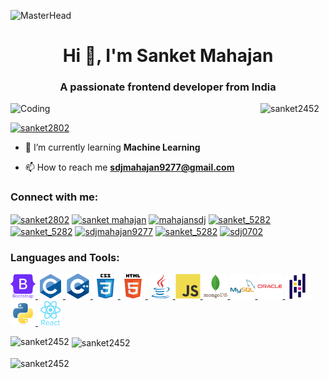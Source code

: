 ![MasterHead](https://camo.githubusercontent.com/48ec00ed4c84e771db4a1db90b56352923a8d644452a32b434d68e97006c9337/68747470733a2f2f63686b736b696c6c732e636f6d2f77702d636f6e74656e742f75706c6f6164732f323032302f30342f504e432d416e696d617465642d42616e6e6572732e676966)
<h1 align="center">Hi 👋, I'm Sanket Mahajan</h1>
<h3 align="center">A passionate frontend developer from India</h3>
<img alig="right" alt="Coding" width="400" src="https://encrypted-tbn0.gstatic.com/images?q=tbn:ANd9GcTSJNqtzqeOLfFdjnUhd8wfZVWWYKceSTIwHQ&s"

<p align="left"> <img src="https://komarev.com/ghpvc/?username=sanket2452&label=Profile%20views&color=0e75b6&style=flat" alt="sanket2452" /> </p>

<p align="left"> <a href="https://twitter.com/sanket2802" target="blank"><img src="https://img.shields.io/twitter/follow/sanket2802?logo=twitter&style=for-the-badge" alt="sanket2802" /></a> </p>

- 🌱 I’m currently learning **Machine Learning**

- 📫 How to reach me **sdjmahajan9277@gmail.com**

<h3 align="left">Connect with me:</h3>
<p align="left">
<a href="https://twitter.com/sanket2802" target="blank"><img align="center" src="https://raw.githubusercontent.com/rahuldkjain/github-profile-readme-generator/master/src/images/icons/Social/twitter.svg" alt="sanket2802" height="30" width="40" /></a>
<a href="https://linkedin.com/in/sanket mahajan" target="blank"><img align="center" src="https://raw.githubusercontent.com/rahuldkjain/github-profile-readme-generator/master/src/images/icons/Social/linked-in-alt.svg" alt="sanket mahajan" height="30" width="40" /></a>
<a href="https://kaggle.com/mahajansdj" target="blank"><img align="center" src="https://raw.githubusercontent.com/rahuldkjain/github-profile-readme-generator/master/src/images/icons/Social/kaggle.svg" alt="mahajansdj" height="30" width="40" /></a>
<a href="https://instagram.com/sanket_5282" target="blank"><img align="center" src="https://raw.githubusercontent.com/rahuldkjain/github-profile-readme-generator/master/src/images/icons/Social/instagram.svg" alt="sanket_5282" height="30" width="40" /></a>
<a href="https://www.codechef.com/users/sanket_5282" target="blank"><img align="center" src="https://cdn.jsdelivr.net/npm/simple-icons@3.1.0/icons/codechef.svg" alt="sanket_5282" height="30" width="40" /></a>
<a href="https://www.hackerrank.com/sdjmahajan9277" target="blank"><img align="center" src="https://raw.githubusercontent.com/rahuldkjain/github-profile-readme-generator/master/src/images/icons/Social/hackerrank.svg" alt="sdjmahajan9277" height="30" width="40" /></a>
<a href="https://www.leetcode.com/sanket_5282" target="blank"><img align="center" src="https://raw.githubusercontent.com/rahuldkjain/github-profile-readme-generator/master/src/images/icons/Social/leet-code.svg" alt="sanket_5282" height="30" width="40" /></a>
<a href="https://auth.geeksforgeeks.org/user/sdj0702" target="blank"><img align="center" src="https://raw.githubusercontent.com/rahuldkjain/github-profile-readme-generator/master/src/images/icons/Social/geeks-for-geeks.svg" alt="sdj0702" height="30" width="40" /></a>
</p>

<h3 align="left">Languages and Tools:</h3>
<p align="left"> <a href="https://getbootstrap.com" target="_blank" rel="noreferrer"> <img src="https://raw.githubusercontent.com/devicons/devicon/master/icons/bootstrap/bootstrap-plain-wordmark.svg" alt="bootstrap" width="40" height="40"/> </a> <a href="https://www.cprogramming.com/" target="_blank" rel="noreferrer"> <img src="https://raw.githubusercontent.com/devicons/devicon/master/icons/c/c-original.svg" alt="c" width="40" height="40"/> </a> <a href="https://www.w3schools.com/cpp/" target="_blank" rel="noreferrer"> <img src="https://raw.githubusercontent.com/devicons/devicon/master/icons/cplusplus/cplusplus-original.svg" alt="cplusplus" width="40" height="40"/> </a> <a href="https://www.w3schools.com/css/" target="_blank" rel="noreferrer"> <img src="https://raw.githubusercontent.com/devicons/devicon/master/icons/css3/css3-original-wordmark.svg" alt="css3" width="40" height="40"/> </a> <a href="https://www.w3.org/html/" target="_blank" rel="noreferrer"> <img src="https://raw.githubusercontent.com/devicons/devicon/master/icons/html5/html5-original-wordmark.svg" alt="html5" width="40" height="40"/> </a> <a href="https://www.java.com" target="_blank" rel="noreferrer"> <img src="https://raw.githubusercontent.com/devicons/devicon/master/icons/java/java-original.svg" alt="java" width="40" height="40"/> </a> <a href="https://developer.mozilla.org/en-US/docs/Web/JavaScript" target="_blank" rel="noreferrer"> <img src="https://raw.githubusercontent.com/devicons/devicon/master/icons/javascript/javascript-original.svg" alt="javascript" width="40" height="40"/> </a> <a href="https://www.mongodb.com/" target="_blank" rel="noreferrer"> <img src="https://raw.githubusercontent.com/devicons/devicon/master/icons/mongodb/mongodb-original-wordmark.svg" alt="mongodb" width="40" height="40"/> </a> <a href="https://www.mysql.com/" target="_blank" rel="noreferrer"> <img src="https://raw.githubusercontent.com/devicons/devicon/master/icons/mysql/mysql-original-wordmark.svg" alt="mysql" width="40" height="40"/> </a> <a href="https://www.oracle.com/" target="_blank" rel="noreferrer"> <img src="https://raw.githubusercontent.com/devicons/devicon/master/icons/oracle/oracle-original.svg" alt="oracle" width="40" height="40"/> </a> <a href="https://pandas.pydata.org/" target="_blank" rel="noreferrer"> <img src="https://raw.githubusercontent.com/devicons/devicon/2ae2a900d2f041da66e950e4d48052658d850630/icons/pandas/pandas-original.svg" alt="pandas" width="40" height="40"/> </a> <a href="https://www.python.org" target="_blank" rel="noreferrer"> <img src="https://raw.githubusercontent.com/devicons/devicon/master/icons/python/python-original.svg" alt="python" width="40" height="40"/> </a> <a href="https://reactjs.org/" target="_blank" rel="noreferrer"> <img src="https://raw.githubusercontent.com/devicons/devicon/master/icons/react/react-original-wordmark.svg" alt="react" width="40" height="40"/> </a> </p>

<p><img align="left" src="https://github-readme-stats.vercel.app/api/top-langs?username=sanket2452&show_icons=true&locale=en&layout=compact" alt="sanket2452" /></p>

<p>&nbsp;<img align="center" src="https://github-readme-stats.vercel.app/api?username=sanket2452&show_icons=true&locale=en" alt="sanket2452" /></p>

<p><img align="center" src="https://github-readme-streak-stats.herokuapp.com/?user=sanket2452&" alt="sanket2452" /></p>
